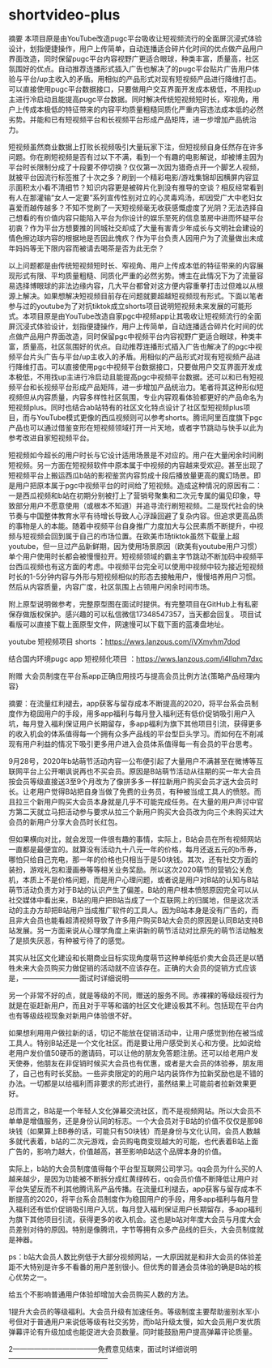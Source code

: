 # shortvideo-plus
摘要   本项目原是由YouTube改造pugc平台吸收让短视频流行的全面屏沉浸式体验设计，划指便捷操作，用户上传简单，自动连播适合碎片化时间的优点做产品用户界面改造，同时保留pugc平台内容视野广更适合眼球，种类丰富，质量高，社区氛围好的优点。自动推荐连播形式插入广告也解决了的pugc平台贴片广告用户体验与平台/up主收入的矛盾。用相似的产品形式对现有短视频产品进行降维打击。可以直接使用pugc平台数据接口，只要做用户交互界面开发成本极低，不用找up主进行冷启动且能提高pugc平台数据。同时解决传统短视频短时长，窄视角，用户上传成本极低的特征带来的内容平均质量粗糙同质化严重内容违法成本低的必然劣势。并能和已有短视频平台和长视频平台形成产品矩阵，进一步增加产品统治力。

短视频虽然商业数据上打败长视频吸引大量玩家下注，但短视频自身任然存在许多问题。你在刷短视频是否有过以下不满，看到一个有趣的电影解说，却被博主因为平台时长限制分成了十段要不停切换？仅仅第一次因为猎奇点开一个脚艺人视频，就被平台因流行标签推了十次之多？刷到一个精彩电影/游戏集锦却因横屏内容显示面积太小看不清细节？知识内容更是被碎片化到没有推导的空谈？相反经常看到有人在那灌输“女人一定要”系列宣传性别对立的心灵毒鸡汤，却因受广大中老妇女喜爱而越传越多？不知不觉刷了一天短视频毫无收获感慨虚度了光阴？无法选择自己想看的有价值内容只能陷入平台为你设计的娱乐至死的信息茧房中进而怀疑平台初衷？作为平台方想要推的同城社交却成了大量有害青少年成长与文明社会建设的情色擦边球内容的根据地是否因此愧疚？作为平台负责人因用户为了流量做出未成年妈妈等无下限内容而被请去喝茶是否为此无奈？

以上问题都是由传统短视频短时长、窄视角、用户上传成本低的特征带来的内容展现形式有限、平均质量粗糙、同质化严重的必然劣势。博主在此情况下为了流量容易选择博眼球的非法边缘内容，几大平台都曾对这方便内容重拳打击过但难以从根源上解决。如果想解决短视频目前存在问题就要超越短视频现有形式。下面以笔者参与过的youtube为了对抗tiktok成立shorts项目说明短视频未来发展的可能形式。本项目原是由YouTube改造自家pgc中视频app让其吸收让短视频流行的全面屏沉浸式体验设计，划指便捷操作，用户上传简单，自动连播适合碎片化时间的优点做产品用户界面改造，同时保留pgc中视频平台内容视野广更适合眼球，种类丰富，质量高，社区氛围好的优点。自动推荐连播形式插入广告也解决了的pgc中视频平台片头广告与平台/up主收入的矛盾。用相似的产品形式对现有短视频产品进行降维打击。可以直接使用pgc中视频平台数据接口，只要做用户交互界面开发成本极低，不用找up主进行冷启动且能提高pgc中视频平台数据。还可以和已有短视频平台和长视频平台形成产品矩阵，进一步增加产品统治力。笔者将其这种形似短视频但从内容质量，内容多样性社区氛围，专业内容观看体验都更好的产品命名为短视频plus。同时也结合ab站特有的社区文化特点设计了社区型短视频plus项目，而与YouTube模式更像的西瓜视频则可以参考shorts。腾讯阿里百度旗下pgc产品也可以通过借鉴变形在短视频领域打开一片天地，或者字节跳动与快手以此为参考改进自家短视频平台。

短视频如今超长的用户时长与它设计适用场景是不对应的。用户在大量闲余时间刷短视频。另一方面在短视频软件中原本属于中视频的内容越来受欢迎。甚至出现了短视频平台上搬运西瓜b站的影视鉴赏内容剪成十段后播放量更高的魔幻场景。即是用户把原本属于pgc中视频平台的时间给了短视频。造成这种情况的原因有二：一是西瓜视频和b站在初期分别被打上了营销号聚集和二次元专属的偏见印象，导致部分用户不愿意使用（或根本不知道）并追寻流行刷短视频。二是现代社会的快节奏与中国整体教育水平有待增长导致人心浮躁回避了复杂内容。但追求更高品质的事物是人的本能。随着中视频平台自身推广力度加大与公民素质不断提升，中视频与短视频会回到属于自己的市场位置。在欧美市场tiktok虽然下载量上超youtube，但一旦过产品新鲜期，因为使用场景原因（欧美有youtube用户习惯）单个用户使用时长都会被慢慢拉开。短视频领域的霸主字节跳动不断加码中视频平台西瓜视频也有这方面的考虑。中视频平台完全可以使用中视频中较为接近短视频时长的1-5分钟内容与外形与短视频相似的形态去接触用户，慢慢培养用户习惯。然后从内容质量，内容广度，社区氛围上占领用户闲余时间市场。


附上原型说明做参考，完整原型图在面试时提供。有完整项目在GitHub上有私密保存做版权保护。感兴趣的可以私信微信17348547357，当天都会回复。
项目试看版可以直接下载上面原型文件，网速慢可以下载下面的蓝凑盘地址。

youtube 短视频项目 shorts ：https://wws.lanzous.com/iVXmvhm7dod

结合国内环境pugc app 短视频化项目 ：https://wws.lanzous.com/i4Ilqhm7dxc

附赠
大会员制度在平台系app正确应用技巧与提高会员比例方法{策略产品经理内容}

摘要：在流量红利褪去，app获客与留存成本不断提高的2020，将平台系会员制度作为稳固用户的手段，用多app福利与每月登入福利还有低价促销吸引用户入坑，每月登入福利保证用户长期留存，多app福利为旗下其他项目引流，获得更多的收入机会的体系值得每一个拥有众多产品线的平台型巨头学习。而如何在不削减现有用户利益的情况下吸引更多用户进入会员体系值得每一有会员的平台思考。

9月28号，2020年b站萌节活动内容一公布便引起了大量用户不满甚至在微博等互联网平台上公开嘲讽说再也不买会员。原因是B站萌节活动从往期的买一年大会员按会员等级直接送3至9个月改为了像拼多多一样拉新用户购买会员才送大会员时长。让老用户觉得B站把自身当做了免费的业务员，有种被当成工具人的愤怒。而且拉三个新用户购买大会员本身就是几乎不可能完成任务。在大量的用户声讨中官方第二天就立马把活动参与要求从拉三个新用户购买大会员改为向三个未购买过大会员的新用户分享大会员时长红包。

但如果横向对比，就会发现一件很有趣的事情，实际上，B站会员在所有视频网站一直都是最便宜的。就算没有活动九十八元一年的价格，每月还返五元的b币券，哪怕只给自己充电，那一年的价格也只相当于是50块钱。其次，还有社交方面的装扮，游戏礼包和漫画券等等相关业务奖励。所以这次2020萌节的营销公关危机，本质上不是价格问题，而是用户心理问题，或者说是用户对B站的认知与B站萌节活动负责方对于B站的认识产生了偏差。B站的用户根本愤怒原因完全可以从社交媒体中看出来，B站的用户把B站当成了一个互联网上的归属地，但是这次活动的主办方却把B站用户当成推广软件的工具人。因为B站本身是没有广告的，而且非大会员也能看超清视频导致了许多用户购买B站大会员的原因是认同B站支持B站发展。另一方面来说从心理学角度上来讲新的萌节活动对比原先的萌节活动触发了是损失厌恶，有种被亏待了的感觉。

其实从社区文化建设和长期商业目标实现角度萌节这种单纯低价卖大会员还是以牺牲未来大会员购买力做促销的活动就不应该存在。正确的大会员的促销方式应该是，————————面试时详细说明——————————

另一个非常不好的点，就是等级的不同，赠送的服务不同。赤裸裸的等级歧视行为就是在驱赶新用户，而且对于平等和谐的社区文化建设极其不利。包括现在平台内也有等级歧视现象对新用户体验很不好。

如果想利用用户做拉新的话，切记不能放在促销活动中，让用户感觉到他在被当成工具人。特别B站还是一个文化社区。而是要让用户感受到关心和方便。比如说给老用户发价值50硬币的邀请码，可以让他的朋友免答题注册。还可以给老用户发天使券，他朋友在非促销时候买大会员也有优惠，或者是大会员的体验券，朋友用了，自己也有时长奖励。一些非卖限定的的用户站内装饰作为拉新奖励也是不错的办法。一切都是以给福利而非要求的形式进行，虽然结果上可能前者拉新效果更好。

总而言之，B站是一个年轻人文化弹幕交流社区，而不是视频网站。所以大会员不单单是增值服务，还是身份认同的标志。一个大会员对于B站的价值不仅仅是那98块钱（如果算上BB券的话，可能只有50块钱）而是身份与文化认同，会员人数越多就代表着，b站的二次元游戏，会员购电商变现越大的可能，也代表着B站上面广告的，影响力越大，价值越高，甚至影响B站这个品牌本身的价值。

实际上，b站的大会员制度值得每个平台型互联网公司学习。qq会员为什么买的人越来越少，是因为功能被不断拆分成红黄绿砖石，qq会员价值不断降低让用户对平台失望反而不利其他腾讯系产品传播。在流量红利褪去，app获客与留存成本不断提高的2020，将平台系会员制度作为稳固用户的手段，用多app福利与每月登入福利还有低价促销吸引用户入坑，每月登入福利保证用户长期留存，多app福利为旗下其他项目引流，获得更多的收入机会。这也是b站对年度大会员与月度大会员差别对待的原因。特别是像腾讯，字节等拥有众多产品线的巨头，大会员制度就是神器。

ps：b站大会员人数比例低于大部分视频网站，一大原因就是和非大会员的体验差距不大特别是许多不看番的用户差别很小。但优秀的普通会员体验的确是B站的核心优势之一。

给五个不影响普通用户体验却增加大会员购买人数的方法。

1提升大会员的等级福利。大会员升级有加速任务。等级制度主要帮助鉴别水军小号但对于普通用户来说低等级有社交劣势，而b站升级太慢，如大会员用户发优质弹幕评论有升级加成也能促进大会员数量。同时能鼓励用户提高弹幕评论质量。

2————————————免费意见结束，面试时详细说明——————————————

